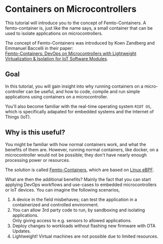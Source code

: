 # Containers on Microcontrollers
This tutorial will introduce you to the concept of Femto-Containers. A femto-container is, just like the name says, a small container that can be used 
to isolate applications on microcontrollers.

The concept of Femto-Containers was introduced by Koen Zandberg and Emmanuel Baccelli in their paper:  
[Femto-Containers: DevOps on Microcontrollers with Lightweight Virtualization & Isolation for IoT Software Modules](https://arxiv.org/pdf/2106.12553.pdf).

## Goal
In this tutorial, you will gain insight into why running containers on a micro-controller can be useful, and how to code, compile and run simple applications using containers on a microcontroller.

You'll also become familiar with the real-time operating system `RIOT OS`, which is specifically adapated for embedded systems and the Internet of Things (IoT).

## Why is this useful?
You might be familiar with how normal containers work, and what the benefits of them are. However, running normal containers, like docker, on a microcontroller would not be possible; they don't have nearly enough processing power or resources.  

The solution is called [Femto-Containers](https://arxiv.org/pdf/2106.12553.pdf), which are based on [Linux eBPF](https://ebpf.io/what-is-ebpf).  

What are then the additional benefits? Mainly the fact that you can start applying DevOps workflows and use-cases to embedded microcontrollers or IoT devices. You can imagine the following scenarios, 
1. A device in the field misbehaves; can test the application in a containerized and controlled environment.  
2. You can allow 3rd party code to run, by sandboxing and isolating applications.  
Only giving access to e.g. sensors to allowed applications.  
4. Deploy changes to workloads without flashing new firmware with OTA Updates.  
5. Lightweight! Virtual machines are not possible due to limited resources.  
